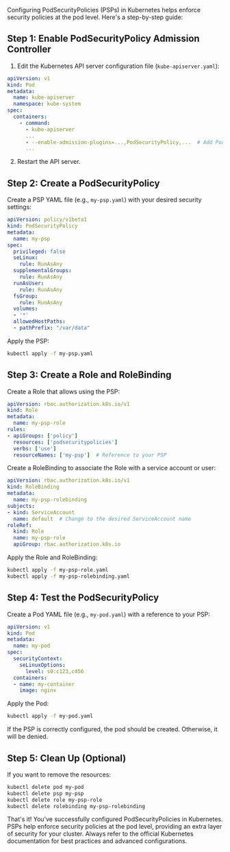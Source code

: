 Configuring PodSecurityPolicies (PSPs) in Kubernetes helps enforce security policies at the pod level. Here's a step-by-step guide:

## Step 1: Enable PodSecurityPolicy Admission Controller

1. Edit the Kubernetes API server configuration file (`kube-apiserver.yaml`):

```yaml
apiVersion: v1
kind: Pod
metadata:
  name: kube-apiserver
  namespace: kube-system
spec:
  containers:
    - command:
      - kube-apiserver
      ...
      - --enable-admission-plugins=...,PodSecurityPolicy,...  # Add PodSecurityPolicy to the list
      ...
```

2. Restart the API server.

## Step 2: Create a PodSecurityPolicy

Create a PSP YAML file (e.g., `my-psp.yaml`) with your desired security settings:

```yaml
apiVersion: policy/v1beta1
kind: PodSecurityPolicy
metadata:
  name: my-psp
spec:
  privileged: false
  seLinux:
    rule: RunAsAny
  supplementalGroups:
    rule: RunAsAny
  runAsUser:
    rule: RunAsAny
  fsGroup:
    rule: RunAsAny
  volumes:
  - '*'
  allowedHostPaths:
  - pathPrefix: "/var/data"
```

Apply the PSP:

```bash
kubectl apply -f my-psp.yaml
```

## Step 3: Create a Role and RoleBinding

Create a Role that allows using the PSP:

```yaml
apiVersion: rbac.authorization.k8s.io/v1
kind: Role
metadata:
  name: my-psp-role
rules:
- apiGroups: ['policy']
  resources: ['podsecuritypolicies']
  verbs: ['use']
  resourceNames: ['my-psp']  # Reference to your PSP
```

Create a RoleBinding to associate the Role with a service account or user:

```yaml
apiVersion: rbac.authorization.k8s.io/v1
kind: RoleBinding
metadata:
  name: my-psp-rolebinding
subjects:
- kind: ServiceAccount
  name: default  # Change to the desired ServiceAccount name
roleRef:
  kind: Role
  name: my-psp-role
  apiGroup: rbac.authorization.k8s.io
```

Apply the Role and RoleBinding:

```bash
kubectl apply -f my-psp-role.yaml
kubectl apply -f my-psp-rolebinding.yaml
```

## Step 4: Test the PodSecurityPolicy

Create a Pod YAML file (e.g., `my-pod.yaml`) with a reference to your PSP:

```yaml
apiVersion: v1
kind: Pod
metadata:
  name: my-pod
spec:
  securityContext:
    seLinuxOptions:
      level: s0:c123,c456
  containers:
  - name: my-container
    image: nginx
```

Apply the Pod:

```bash
kubectl apply -f my-pod.yaml
```

If the PSP is correctly configured, the pod should be created. Otherwise, it will be denied.

## Step 5: Clean Up (Optional)

If you want to remove the resources:

```bash
kubectl delete pod my-pod
kubectl delete psp my-psp
kubectl delete role my-psp-role
kubectl delete rolebinding my-psp-rolebinding
```

That's it! You've successfully configured PodSecurityPolicies in Kubernetes. PSPs help enforce security policies at the pod level, providing an extra layer of security for your cluster. Always refer to the official Kubernetes documentation for best practices and advanced configurations.
